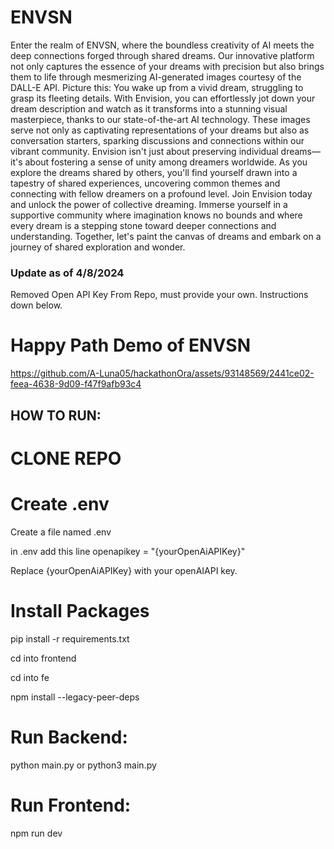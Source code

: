 # ENVSN
Enter the realm of ENVSN, where the boundless creativity of AI meets the deep connections forged through shared dreams. Our innovative platform not only captures the essence of your dreams with precision but also brings them to life through mesmerizing AI-generated images courtesy of the DALL-E API. Picture this: You wake up from a vivid dream, struggling to grasp its fleeting details. With Envision, you can effortlessly jot down your dream description and watch as it transforms into a stunning visual masterpiece, thanks to our state-of-the-art AI technology. These images serve not only as captivating representations of your dreams but also as conversation starters, sparking discussions and connections within our vibrant community. Envision isn't just about preserving individual dreams—it's about fostering a sense of unity among dreamers worldwide. As you explore the dreams shared by others, you'll find yourself drawn into a tapestry of shared experiences, uncovering common themes and connecting with fellow dreamers on a profound level. Join Envision today and unlock the power of collective dreaming. Immerse yourself in a supportive community where imagination knows no bounds and where every dream is a stepping stone toward deeper connections and understanding. Together, let's paint the canvas of dreams and embark on a journey of shared exploration and wonder.

### Update as of 4/8/2024
Removed Open API Key From Repo, must provide your own. Instructions down below.

# Happy Path Demo of ENVSN

https://github.com/A-Luna05/hackathonOra/assets/93148569/2441ce02-feea-4638-9d09-f47f9afb93c4


## HOW TO RUN:
# CLONE REPO

# Create .env
Create a file named .env

in .env add this line
openapikey = "{yourOpenAiAPIKey}"

Replace {yourOpenAiAPIKey} with your openAIAPI key.

# Install Packages

pip install -r requirements.txt

cd into frontend

cd into fe

npm install --legacy-peer-deps


# Run Backend:

python main.py or python3 main.py


# Run Frontend:

npm run dev
